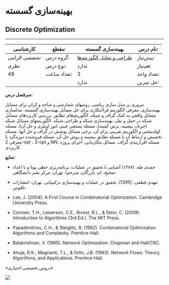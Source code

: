 # بهینه‌سازی گسسته
## Discrete Optimization
_______________________________________________________________________________
| کارشناسی     | مقطع:       | بهینه‌سازی گسسته                                                               | نام درس:    |
| ------------ | ----------- | ------------------------------------------------------------------------------ | ----------- |
| تخصصی الزامی | گروه درس:   | [طراحی و تحلیل الگوریتم‌ها](../mandatory/Design-and-Analysis-of-Algorithms.md) | پیش‌نیاز:   |
| نظری         | نوع درس:    | ندارد                                                                          | هم‌نیاز:    |
| 48           | تعداد ساعت: | 3                                                                              | تعداد واحد: |
|              |             |  ندارد                                                                         | حل تمرین:   |

**سرفصل درس:**

مروری بر مدل سازی ریاضی. روشهای شمارشی و شاخه و کران برای مسایل بهینه‌سازی. معرفی الگوریتم فراابتکاری برای حل مسایل بهینه‌سازی گسسته. مدلسازی مسایل واقعی به کمک گراف و شبکه. الگوریتم‌های تطابق. بررسی کاربردهای مسایل شبکه در حمل و نقل، بهینه‌سازی شبکه و طراحی شبکه. الگوریتمهای مسائل شبکه (جریان بیشینه، برش کمینه)، مسئله پستچی چینی  (تور اویلری و حل آن)،  مسئله کوله‌پشتی و الگوریتم تقریبی برای آن، برخی مسائل پوشش در گراف و حل آنها،  مسئله تخصیص و ارتباط آن با مسئله تطابق بیشینه و روش حل آن،  مسئله فروشنده دوره‌گرد با معرفی 2-opt ، 3-opt و NN،  مسئله افرازبندی گراف، مسائل مکان‌یابی. اجرای پروژه کاربردی.

**منابع:**


- حمدی طه، (۱۳۸۷) آشنایی با تحقیق در عملیات: برنامه‌ریزی خطی پویا و با اعداد صحیح، (م. بازرگان، مترجم). تهران: مرکز نشر دانشگاهی.

- مهدی قطعی، (1395). تحقیق در عملیات و بهینه‌سازی ترکیبیاتی. تهران: انتشارات ناقوس.

- Lee, J. (2004). A First Course in Combinatorial Optimization. Cambridge University Press.

- Cormen, T.H., Leiserson, C.E., Rivest, R.L., & Stein, C. (2009). Introduction to Algorithms (3rd Ed.). The MIT Press.

- Papadimitriou, C.H., & Steiglitz, R. (1982). Combinatorial Optimization Algorithms and Complexity. Prentice-Hall.

- Balakrishnan, V. (1995). Network Optimization. Chapman and Hall/CRC.

- Ahuja, R.K., Magnanti, T.L., & Orlin, J.B. (1993). Network Flows: Theory, Algorithms, and Applications. Prentice-Hall.

«دروس تخصصی اختیاری»

![](Aspose.Words.c33bcd4e-5508-4a7f-be19-080e4c0ef033.008.png)
